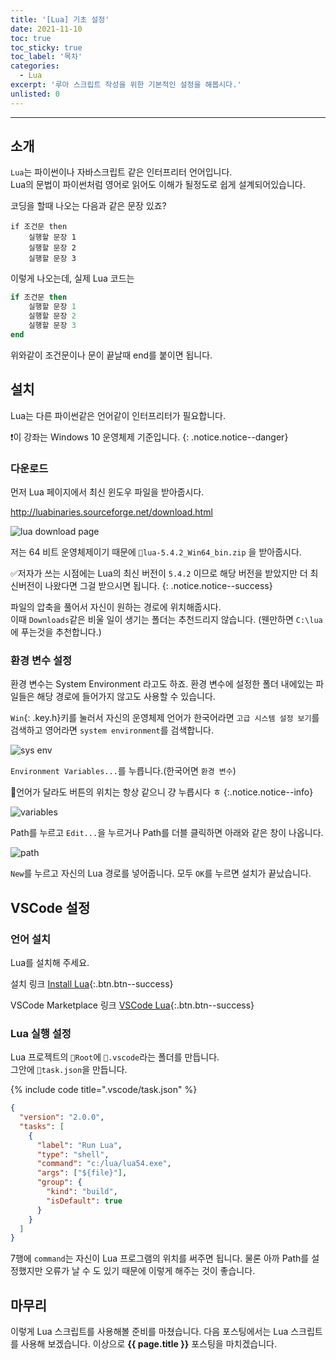 ```yaml
---
title: '[Lua] 기초 설정'
date: 2021-11-10
toc: true
toc_sticky: true
toc_label: '목차'
categories:
  - Lua
excerpt: '루아 스크립트 작성을 위한 기본적인 설정을 해봅시다.'
unlisted: 0
---
```


---

## 소개

`Lua`는 파이썬이나 자바스크립트 같은 인터프리터 언어입니다.  
Lua의 문법이 파이썬처럼 영어로 읽어도 이해가 될정도로 쉽게 설계되어있습니다.

코딩을 할때 나오는 다음과 같은 문장 있죠?

```
if 조건문 then
    실행할 문장 1
    실행할 문장 2
    실행할 문장 3
```

이렇게 나오는데, 실제 Lua 코드는

```lua
if 조건문 then
    실행할 문장 1
    실행할 문장 2
    실행할 문장 3
end
```

위와같이 조건문이나 문이 끝날때 end를 붙이면 됩니다.

## 설치

Lua는 다른 파이썬같은 언어같이 인터프리터가 필요합니다.

❗이 강좌는 Windows 10 운영체제 기준입니다.
{: .notice.notice--danger}

### 다운로드

먼저 Lua 페이지에서 최신 윈도우 파일을 받아줍시다.

<http://luabinaries.sourceforge.net/download.html>

![lua download page](https://user-images.githubusercontent.com/83404333/141219514-7332eac9-8b18-422b-9efb-f1396a241a4d.png)

저는 64 비트 운영체제이기 때문에 `🧱lua-5.4.2_Win64_bin.zip` 을 받아줍시다.

✅저자가 쓰는 시점에는 Lua의 최신 버전이 `5.4.2` 이므로 해당 버전을 받았지만 더 최신버전이 나왔다면 그걸 받으시면 됩니다.
{: .notice.notice--success}

파일의 압축을 풀어서 자신이 원하는 경로에 위치해줍시다.  
이때 `Downloads`같은 비울 일이 생기는 폴더는 추천드리지 않습니다.
(웬만하면 `C:\lua`에 푸는것을 추천합니다.)

### 환경 변수 설정

환경 변수는 System Environment 라고도 하죠.
환경 변수에 설정한 폴더 내에있는 파일들은 해당 경로에 들어가지 않고도 사용할 수 있습니다.

`Win`{: .key.h}키를 눌러서 자신의 운영체제 언어가 한국어라면 `고급 시스템 설정 보기`를 검색하고
영어라면 `system environment`를 검색합니다.

![sys env](https://user-images.githubusercontent.com/83404333/141225021-f04d204f-00ba-48c6-8ad9-a3ae4480e0f3.png)

`Environment Variables...`를 누릅니다.(한국어면 `환경 변수`)

🎉언어가 달라도 버튼의 위치는 항상 같으니 걍 누릅시다 ㅎ
{:.notice.notice--info}

![variables](https://user-images.githubusercontent.com/83404333/141226578-c0f433ec-1803-48c7-a34c-6c7977eefd48.png)

<span class='var'>Path</span>를 누르고 `Edit...`을 누르거나 <span class='var'>Path</span>를 더블 클릭하면 아래와 같은 창이 나옵니다.

![path](https://user-images.githubusercontent.com/83404333/141227425-f9d6b210-cbf0-47ee-a180-37569a2e4f12.png)

`New`를 누르고 자신의 Lua 경로를 넣어줍니다.
모두 `OK`를 누르면 설치가 끝났습니다.

## VSCode 설정

### 언어 설치

Lua를 설치해 주세요.

설치 링크
[Install Lua](vscode:extension/keyring.Lua){:.btn.btn--success}

VSCode Marketplace 링크
[VSCode Lua](https://marketplace.visualstudio.com/items?itemName=keyring.Lua){:.btn.btn--success}

### Lua 실행 설정

Lua 프로젝트의 `🚀Root`에 `📁.vscode`라는 폴더를 만듭니다.  
그안에 `📝task.json`을 만듭니다.

{% include code title=".vscode/task.json" %}

```json
{
  "version": "2.0.0",
  "tasks": [
    {
      "label": "Run Lua",
      "type": "shell",
      "command": "c:/lua/lua54.exe",
      "args": ["${file}"],
      "group": {
        "kind": "build",
        "isDefault": true
      }
    }
  ]
}
```

7행에 `command`는 자신이 Lua 프로그램의 위치를 써주면 됩니다.
물론 아까 <span class='var'>Path</span>를 설정했지만 오류가 날 수 도 있기 때문에 이렇게 해주는 것이 좋습니다.

## 마무리

이렇게 Lua 스크립트를 사용해볼 준비를 마쳤습니다.
다음 포스팅에서는 Lua 스크립트를 사용해 보겠습니다.
이상으로 **{{ page.title }}** 포스팅을 마치겠습니다.
